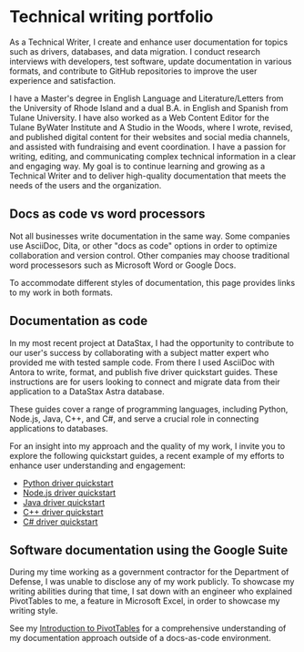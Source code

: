 # Technical writing portfolio

As a Technical Writer, I create and enhance user documentation for topics such as drivers, databases, and data migration.
I conduct research interviews with developers, test software, update documentation in various formats, and contribute to GitHub repositories to improve the user experience and satisfaction.

I have a Master's degree in English Language and Literature/Letters from the University of Rhode Island and a dual B.A. in English and Spanish from Tulane University.
I have also worked as a Web Content Editor for the Tulane ByWater Institute and A Studio in the Woods, where I wrote, revised, and published digital content for their websites and social media channels, and assisted with fundraising and event coordination. 
I have a passion for writing, editing, and communicating complex technical information in a clear and engaging way.
My goal is to continue learning and growing as a Technical Writer and to deliver high-quality documentation that meets the needs of the users and the organization.

## Docs as code vs word processors

Not all businesses write documentation in the same way.
Some companies use AsciiDoc, Dita, or other "docs as code" options in order to optimize collaboration and version control.
Other companies may choose traditional word processesors such as Microsoft Word or Google Docs.

To accommodate different styles of documentation, this page provides links to my work in both formats.

## Documentation as code

In my most recent project at DataStax, I had the opportunity to contribute to our user's success by collaborating with a subject matter expert who provided me with tested sample code. From there I used AsciiDoc with Antora to write, format, and publish five driver quickstart guides. These instructions are for users looking to connect and migrate data from their application to a DataStax Astra database.

These guides cover a range of programming languages, including Python, Node.js, Java, C++, and C#, and serve a crucial role in connecting applications to databases.

For an insight into my approach and the quality of my work, I invite you to explore the following quickstart guides, a recent example of my efforts to enhance user understanding and engagement:

* [Python driver quickstart](https://docs.datastax.com/en/astra/astra-db-vector/drivers/python-quickstart.html)
* [Node.js driver quickstart](https://docs.datastax.com/en/astra/astra-db-vector/drivers/nodejs-quickstart.html)
* [Java driver quickstart](https://docs.datastax.com/en/astra/astra-db-vector/drivers/java-quickstart.html)
* [C++ driver quickstart](https://docs.datastax.com/en/astra/astra-db-vector/drivers/cpp-quickstart.html)
* [C# driver quickstart](https://docs.datastax.com/en/astra/astra-db-vector/drivers/csharp-quickstart.html)

## Software documentation using the Google Suite

During my time working as a government contractor for the Department of Defense, I was unable to disclose any of my work publicly.
To showcase my writing abilities during that time, I sat down with an engineer who explained PivotTables to me, a feature in Microsoft Excel, in order to showcase my writing style.

See my [Introduction to PivotTables](https://docs.google.com/document/d/1P0K-FJbFzDb20aj6VB-8yF0m2lvdqp4Hy6kH7JVRRh0/edit) for a comprehensive understanding of my documentation approach outside of a docs-as-code environment.
